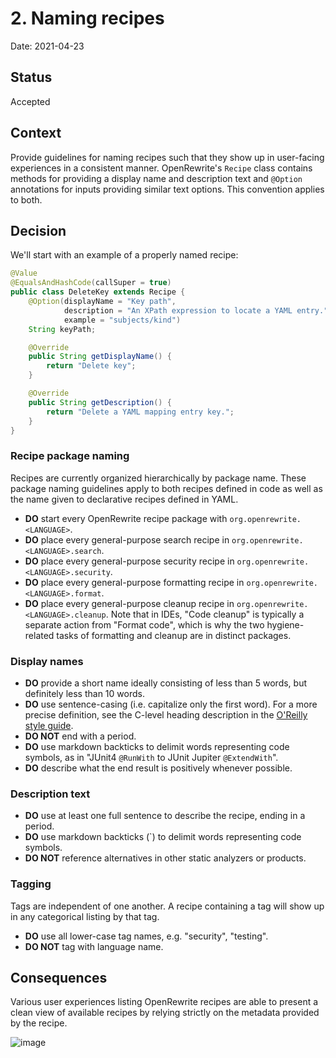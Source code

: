 # 2. Naming recipes

Date: 2021-04-23

## Status

Accepted

## Context

Provide guidelines for naming recipes such that they show up in user-facing experiences in a consistent manner. OpenRewrite's `Recipe` class contains methods for providing a display name and description text and `@Option` annotations for inputs providing similar text options. This convention applies to both.

## Decision

We'll start with an example of a properly named recipe:

```java
@Value
@EqualsAndHashCode(callSuper = true)
public class DeleteKey extends Recipe {
    @Option(displayName = "Key path",
            description = "An XPath expression to locate a YAML entry.",
            example = "subjects/kind")
    String keyPath;

    @Override
    public String getDisplayName() {
        return "Delete key";
    }

    @Override
    public String getDescription() {
        return "Delete a YAML mapping entry key.";
    }
}
```

### Recipe package naming

Recipes are currently organized hierarchically by package name. These package naming guidelines apply to both recipes defined in code as well as the name given to declarative recipes defined in YAML.

* **DO** start every OpenRewrite recipe package with `org.openrewrite.<LANGUAGE>`.
* **DO** place every general-purpose search recipe in `org.openrewrite.<LANGUAGE>.search`.
* **DO** place every general-purpose security recipe in `org.openrewrite.<LANGUAGE>.security`.
* **DO** place every general-purpose formatting recipe in `org.openrewrite.<LANGUAGE>.format`.
* **DO** place every general-purpose cleanup recipe in `org.openrewrite.<LANGUAGE>.cleanup`. Note that in IDEs, "Code cleanup" is typically a separate action from "Format code", which is why the two hygiene-related tasks of formatting and cleanup are in distinct packages.

### Display names

* **DO** provide a short name ideally consisting of less than 5 words, but definitely less than 10 words.
* **DO** use sentence-casing (i.e. capitalize only the first word). For a more precise definition, see the C-level heading description in the [O'Reilly style guide](http://oreillymedia.github.io/production-resources/styleguide/#headings).
* **DO NOT** end with a period.
* **DO** use markdown backticks to delimit words representing code symbols, as in "JUnit4 `@RunWith` to JUnit Jupiter `@ExtendWith`".
* **DO** describe what the end result is positively whenever possible.

### Description text

* **DO** use at least one full sentence to describe the recipe, ending in a period.
* **DO** use markdown backticks (`) to delimit words representing code symbols.
* **DO NOT** reference alternatives in other static analyzers or products.

### Tagging

Tags are independent of one another. A recipe containing a tag will show up in any categorical listing by that tag.

* **DO** use all lower-case tag names, e.g. "security", "testing".
* **DO NOT** tag with language name.

## Consequences

Various user experiences listing OpenRewrite recipes are able to present a clean view of available recipes by relying strictly on the metadata provided by the recipe.

![image](https://user-images.githubusercontent.com/1697736/115929956-80745500-a43d-11eb-8d48-551a5ba74ee4.png)
